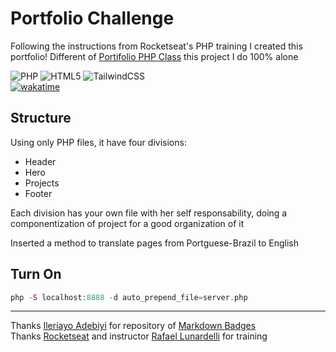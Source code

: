 # Portfolio Challenge

Following the instructions from Rocketseat's PHP training I created this portfolio!
Different of [Portifolio PHP Class](https://github.com/csouza1995/rocket-portfolio-php-class) this project I do 100% alone

![PHP](https://img.shields.io/badge/php-%23777BB4.svg?style=for-the-badge&logo=php&logoColor=white)
![HTML5](https://img.shields.io/badge/html5-%23E34F26.svg?style=for-the-badge&logo=html5&logoColor=white)
![TailwindCSS](https://img.shields.io/badge/tailwindcss-%2338B2AC.svg?style=for-the-badge&logo=tailwind-css&logoColor=white)\
[![wakatime](https://wakatime.com/badge/user/435e55fb-0356-4dac-9f26-0e167b1feaf4/project/bdccb6a2-7afe-4913-a0da-a92115282696.svg)](https://wakatime.com/badge/user/435e55fb-0356-4dac-9f26-0e167b1feaf4/project/bdccb6a2-7afe-4913-a0da-a92115282696)

## Structure

Using only PHP files, it have four divisions:
- Header
- Hero
- Projects
- Footer

Each division has your own file with her self responsability, doing a componentization of project for a good organization of it

Inserted a method to translate pages from Portguese-Brazil to English


## Turn On

```php
php -S localhost:8888 -d auto_prepend_file=server.php
```

---
Thanks [Ileriayo Adebiyi](https://github.com/Ileriayo) for repository of [Markdown Badges](https://github.com/Ileriayo/markdown-badges)\
Thanks [Rocketseat](https://app.rocketseat.com.br) and instructor [Rafael Lunardelli](https://github.com/pinguimdolaravel) for training
